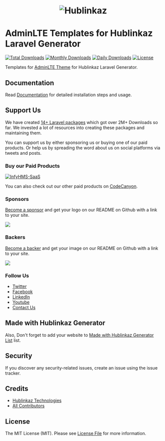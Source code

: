 <h1 align="center"><img src="https://assets.hublinkaz.com/open-source/hublinkaz-logo.png" alt="Hublinkaz"></h1>

AdminLTE Templates for Hublinkaz Laravel Generator
================================================

[![Total Downloads](https://poser.pugx.org/hublinkaz/adminlte-templates/downloads)](https://packagist.org/packages/hublinkaz/adminlte-templates)
[![Monthly Downloads](https://poser.pugx.org/hublinkaz/adminlte-templates/d/monthly)](https://packagist.org/packages/hublinkaz/adminlte-templates)
[![Daily Downloads](https://poser.pugx.org/hublinkaz/adminlte-templates/d/daily)](https://packagist.org/packages/hublinkaz/adminlte-templates)
[![License](https://poser.pugx.org/hublinkaz/adminlte-templates/license)](https://packagist.org/packages/hublinkaz/adminlte-templates)

Templates for [AdminLTE Theme](https://adminlte.io/) for Hublinkaz Laravel Generator.  

## Documentation

Read [Documentation](https://hublinkaz.com/open-source/laravelgenerator/docs/8.0/adminlte-templates) for detailed installation steps and usage.

## Support Us

We have created [14+ Laravel packages](https://github.com/HublinkazLabs) which got over 2M+ Downloads so far.
We invested a lot of resources into creating these packages and maintaining them.

You can support us by either sponsoring us or buying one of our paid products. Or help us by spreading the word about us on social platforms via tweets and posts.

### Buy our Paid Products

[![InfyHMS-SaaS](https://assets.hublinkaz.com/open-source/new/infyhms-saas-banner.png)](https://1.envato.market/DVBXxd)

You can also check out our other paid products on [CodeCanyon](https://1.envato.market/BXAnR1).

### Sponsors

[Become a sponsor](https://opencollective.com/hublinkaz#sponsor) and get your logo on our README on Github with a link to your site.

<a href="https://opencollective.com/hublinkaz#sponsor"><img src="https://opencollective.com/hublinkaz/sponsors.svg?width=890"></a>

### Backers

[Become a backer](https://opencollective.com/hublinkaz#backer) and get your image on our README on Github with a link to your site.

<a href="https://opencollective.com/hublinkaz#backer"><img src="https://opencollective.com/hublinkaz/backers.svg?width=890"></a>

### Follow Us

- [Twitter](https://twitter.com/hublinkaz)
- [Facebook](https://www.facebook.com/hublinkaz)
- [LinkedIn](https://in.linkedin.com/company/hublinkaz-technologies)
- [Youtube](https://www.youtube.com/channel/UC8IvwfChD6i7Wp4yZp3tNsQ)
- [Contact Us](https://hublinkaz.com/contact-us)

## Made with Hublinkaz Generator

Also, Don't forget to add your website to [Made with Hublinkaz Generator List](https://github.com/HublinkazLabs/laravel-generator/blob/develop/made-with-generator.md) list.

## Security

If you discover any security-related issues, create an issue using the issue tracker.

## Credits

- [Hublinkaz Technologies](https://github.com/hublinkaz)
- [All Contributors](../../contributors)

## License

The MIT License (MIT). Please see [License File](LICENSE.md) for more information.
